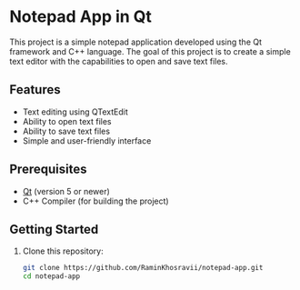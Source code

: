 # Notepad App in Qt

This project is a simple notepad application developed using the Qt framework and C++ language. The goal of this project is to create a simple text editor with the capabilities to open and save text files.

## Features

- Text editing using QTextEdit
- Ability to open text files
- Ability to save text files
- Simple and user-friendly interface

## Prerequisites

- [Qt](https://www.qt.io/download) (version 5 or newer)
- C++ Compiler (for building the project)

## Getting Started

1. Clone this repository:
   ```bash
   git clone https://github.com/RaminKhosravii/notepad-app.git
   cd notepad-app
